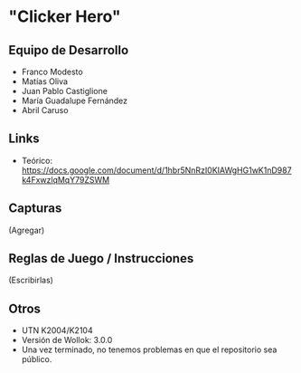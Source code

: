 # "Clicker Hero"

## Equipo de Desarrollo

- Franco Modesto
- Matías Oliva
- Juan Pablo Castiglione
- María Guadalupe Fernández
- Abril Caruso

## Links

- Teórico: https://docs.google.com/document/d/1hbr5NnRzI0KIAWgHG1wK1nD987k4FxwzlqMqY79ZSWM

## Capturas

(Agregar)

## Reglas de Juego / Instrucciones

(Escribirlas)

## Otros

- UTN K2004/K2104
- Versión de Wollok: 3.0.0
- Una vez terminado, no tenemos problemas en que el repositorio sea público.

